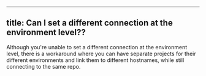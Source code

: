 ----
title: Can I set a different connection at the environment level??
---

Although you're unable to set a different connection at the environment level, there is a workaround where you can have separate projects for their different environments and link them to different hostnames, while still connecting to the same repo.

